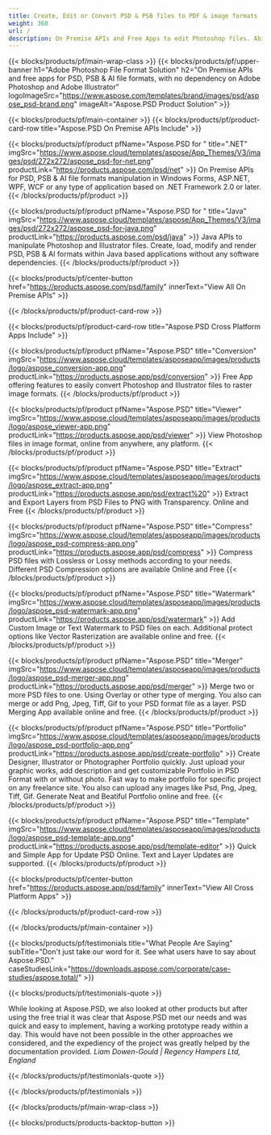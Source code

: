 ```yaml
---
title: Create, Edit or Convert PSD & PSB files to PDF & image formats 
weight: 360
url: /
description: On Premise APIs and Free Apps to edit Photoshop files. Ability to update layer properties, add watermarks, rotate, scale, Flip, Crop, Dithering, Raster Conversion.
---
```


{{< blocks/products/pf/main-wrap-class >}}
{{< blocks/products/pf/upper-banner h1="Adobe Photoshop File Format Solution" h2="On Premise APIs and free apps for PSD, PSB & AI file formats, with no dependency on Adobe Photoshop and Adobe Illustrator" logoImageSrc="https://www.aspose.com/templates/brand/images/psd/aspose_psd-brand.png" imageAlt="Aspose.PSD Product Solution" >}}

{{< blocks/products/pf/main-container >}}
{{< blocks/products/pf/product-card-row title="Aspose.PSD On Premise APIs Include" >}}

{{< blocks/products/pf/product pfName="Aspose.PSD for " title=".NET" imgSrc="https://www.aspose.cloud/templates/aspose/App_Themes/V3/images/psd/272x272/aspose_psd-for-net.png" productLink="https://products.aspose.com/psd/net" >}}
On Premise APIs for PSD, PSB & AI file formats manipulation in Windows Forms, ASP.NET, WPF, WCF or any type of application based on .NET Framework 2.0 or later.
{{< /blocks/products/pf/product >}}

{{< blocks/products/pf/product pfName="Aspose.PSD for " title="Java" imgSrc="https://www.aspose.cloud/templates/aspose/App_Themes/V3/images/psd/272x272/aspose_psd-for-java.png" productLink="https://products.aspose.com/psd/java" >}}
Java APIs to manipulate Photoshop and Illustrator files. Create, load, modify and render PSD, PSB & AI formats within Java based applications without any software dependencies.
{{< /blocks/products/pf/product >}}

{{< blocks/products/pf/center-button href="https://products.aspose.com/psd/family" innerText="View All On Premise APIs" >}}

{{< /blocks/products/pf/product-card-row >}}

{{< blocks/products/pf/product-card-row title="Aspose.PSD Cross Platform Apps Include" >}}

{{< blocks/products/pf/product pfName="Aspose.PSD" title="Conversion" imgSrc="https://www.aspose.cloud/templates/asposeapp/images/products/logo/aspose_conversion-app.png" productLink="https://products.aspose.app/psd/conversion" >}}
Free App offering features to easily convert Photoshop and Illustrator files to raster image formats.
{{< /blocks/products/pf/product >}}

{{< blocks/products/pf/product pfName="Aspose.PSD" title="Viewer" imgSrc="https://www.aspose.cloud/templates/asposeapp/images/products/logo/aspose_viewer-app.png" productLink="https://products.aspose.app/psd/viewer" >}}
View Photoshop files in image format, online from anywhere, any platform.
{{< /blocks/products/pf/product >}}

{{< blocks/products/pf/product pfName="Aspose.PSD" title="Extract" imgSrc="https://www.aspose.cloud/templates/asposeapp/images/products/logo/aspose_extract-app.png" productLink="https://products.aspose.app/psd/extract%20" >}}
Extract and Export Layers from PSD Files to PNG with Transparency. Online and Free
{{< /blocks/products/pf/product >}}

{{< blocks/products/pf/product pfName="Aspose.PSD" title="Compress" imgSrc="https://www.aspose.cloud/templates/asposeapp/images/products/logo/aspose_psd-compress-app.png" productLink="https://products.aspose.app/psd/compress" >}}
Compress PSD files with Lossless or Lossy methods according to your needs. Different PSD Compression options are available Online and Free
{{< /blocks/products/pf/product >}}

{{< blocks/products/pf/product pfName="Aspose.PSD" title="Watermark" imgSrc="https://www.aspose.cloud/templates/asposeapp/images/products/logo/aspose_psd-watermark-app.png" productLink="https://products.aspose.app/psd/watermark" >}}
Add Custom Image or Text Watermark to PSD files on each. Additional protect options like Vector Rasterization are available online and free.
{{< /blocks/products/pf/product >}}

{{< blocks/products/pf/product pfName="Aspose.PSD" title="Merger" imgSrc="https://www.aspose.cloud/templates/asposeapp/images/products/logo/aspose_psd-merger-app.png" productLink="https://products.aspose.app/psd/merger" >}}
Merge two or more PSD files to one. Using Overlay or other type of merging. You also can merge or add Png, Jpeg, Tiff, Gif to your PSD format file as a layer. PSD Merging App available online and free.
{{< /blocks/products/pf/product >}}

{{< blocks/products/pf/product pfName="Aspose.PSD" title="Portfolio" imgSrc="https://www.aspose.cloud/templates/asposeapp/images/products/logo/aspose_psd-portfolio-app.png" productLink="https://products.aspose.app/psd/create-portfolio" >}}
Create Designer, Illustrator or Photographer Portfolio quickly. Just upload your graphic works, add description and get customizable Portfolio in PSD Format with or without photo. Fast way to make portfolio for specific project on any freelance site. You also can upload any images like Psd, Png, Jpeg, Tiff, Gif. Generate Neat and Beatiful Portfolio online and free.
{{< /blocks/products/pf/product >}}

{{< blocks/products/pf/product pfName="Aspose.PSD" title="Template" imgSrc="https://www.aspose.cloud/templates/asposeapp/images/products/logo/aspose_psd-template-app.png" productLink="https://products.aspose.app/psd/template-editor" >}}
Quick and Simple App for Update PSD Online. Text and Layer Updates are supported.
{{< /blocks/products/pf/product >}}

{{< blocks/products/pf/center-button href="https://products.aspose.app/psd/family" innerText="View All Cross Platform Apps" >}}

{{< /blocks/products/pf/product-card-row >}}

{{< /blocks/products/pf/main-container >}}

{{< blocks/products/pf/testimonials title="What People Are Saying" subTitle="Don't just take our word for it. See what users have to say about Aspose.PSD." caseStudiesLink="https://downloads.aspose.com/corporate/case-studies/aspose.total/" >}}

{{< blocks/products/pf/testimonials-quote >}}
<p class="first">
 While looking at Aspose.PSD, we also looked at other products but after using the free trial it was clear that Aspose.PSD met our needs and was quick and easy to implement, having a working prototype ready within a day. This would have not been possible in the other approaches we considered, and the expediency of the project was greatly helped by the documentation provided.
 <em>
  Liam Dowen-Gould | Regency Hampers Ltd, England
 </em>
</p>

{{< /blocks/products/pf/testimonials-quote >}}

{{< /blocks/products/pf/testimonials >}}

{{< /blocks/products/pf/main-wrap-class >}}

{{< blocks/products/products-backtop-button >}}
